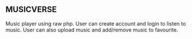 ## MUSICVERSE

Music player using raw php. 
User can create account and login to listen to music. User can also upload music and add/remove music to favourite.

